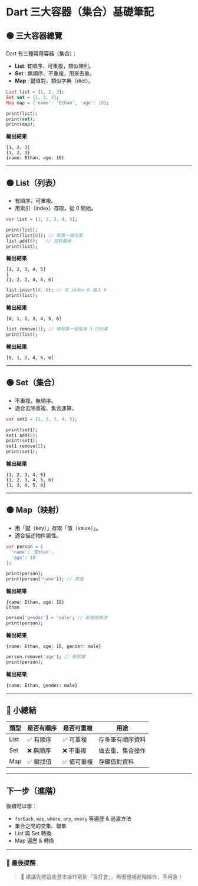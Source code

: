 
#  Dart 三大容器（集合）基礎筆記

## 🟢 三大容器總覽

Dart 有三種常用容器（集合）：

- **List**:  有順序、可重複，類似陣列。
- **Set** :  無順序、不重複，用來去重。
- **Map** :  鍵值對，類似字典（dict）。

```dart
List list = [1, 2, 3];
Set set = {1, 2, 3};
Map map = {'name': 'Ethan', 'age': 18};

print(list);
print(set);
print(map);
```

 **輸出結果**
```
[1, 2, 3]
{1, 2, 3}
{name: Ethan, age: 18}
```

---

## 🟢 List（列表）

- 有順序，可重複。
- 用索引（index）存取，從 0 開始。

```dart
var list = [1, 2, 3, 4, 5];

print(list);
print(list[0]); // 取第一個元素
list.add(6);   // 加到最後
print(list);
```

 **輸出結果**
```
[1, 2, 3, 4, 5]
1
[1, 2, 3, 4, 5, 6]
```

```dart
list.insert(0, 0); // 在 index 0 插入 0
print(list);
```

 **輸出結果**
```
[0, 1, 2, 3, 4, 5, 6]
```

```dart
list.remove(3); // 移除第一個值為 3 的元素
print(list);
```

 **輸出結果**
```
[0, 1, 2, 4, 5, 6]
```

---

## 🟢 Set（集合）

- 不重複，無順序。
- 適合去除重複、集合運算。

```dart
var set1 = {1, 2, 3, 4, 5};

print(set1);
set1.add(6);
print(set1);
set1.remove(2);
print(set1);
```

 **輸出結果**
```
{1, 2, 3, 4, 5}
{1, 2, 3, 4, 5, 6}
{1, 3, 4, 5, 6}
```

---

## 🟢 Map（映射）

- 用「鍵（key）」存取「值（value）」。
- 適合描述物件屬性。

```dart
var person = {
  'name': 'Ethan',
  'age': 18
};

print(person);
print(person['name']); // 取值
```

 **輸出結果**
```
{name: Ethan, age: 18}
Ethan
```

```dart
person['gender'] = 'male'; // 新增或修改
print(person);
```

 **輸出結果**
```
{name: Ethan, age: 18, gender: male}
```

```dart
person.remove('age'); // 刪除鍵
print(person);
```

 **輸出結果**
```
{name: Ethan, gender: male}
```

---

## 💬 小總結

| 類型 | 是否有順序 | 是否可重複 | 用途                  |
|---------|-------------|-------------|---------------------|
| List    | ✅ 有順序   | ✅ 可重複 | 存多筆有順序資料 |
| Set     | ❌ 無順序 | ❌ 不重複 | 做去重、集合操作 |
| Map     | ✅ 鍵找值 | ✅ 值可重複 | 存鍵值對資料     |

---

##  下一步（進階）

後續可以學：

- `forEach`, `map`, `where`, `any`, `every` 等遍歷 & 過濾方法
- 集合之間的交集、聯集
- List 與 Set 轉換
- Map 遍歷 & 轉換

---

### 💬 最後提醒

> 🎯 建議先把這些基本操作寫到「盲打會」，再慢慢補進階操作，不用急！
